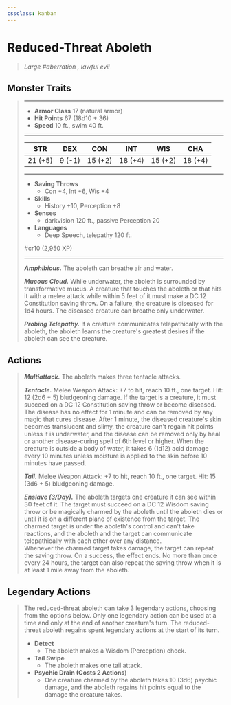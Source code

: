 ```yaml
---
cssclass: kanban
---
```


# Reduced-Threat Aboleth
>*Large #aberration , lawful evil*
## Monster Traits
>___
>- **Armor Class** 17 (natural armor)
>- **Hit Points** 67 (18d10 + 36)
>- **Speed** 10 ft., swim 40 ft.
>___
>|STR|DEX|CON|INT|WIS|CHA|
>|:---:|:---:|:---:|:---:|:---:|:---:|
>|21 (+5)|9 (-1)|15 (+2)|18 (+4)|15 (+2)|18 (+4)|
>___
>- **Saving Throws**
>	 - Con +4, Int +6, Wis +4
>- **Skills**
>	 - History +10, Perception +8
>- **Senses**
>	 - darkvision 120 ft., passive Perception 20
>- **Languages**
>	 - Deep Speech, telepathy 120 ft.
>
> #cr10 (2,950 XP)
>___
>***Amphibious.*** The aboleth can breathe air and water.  
>
>***Mucous Cloud.*** While underwater, the aboleth is surrounded by transformative mucus. A creature that touches the aboleth or that hits it with a melee attack while within 5 feet of it must make a DC 12 Constitution saving throw. On a failure, the creature is diseased for 1d4 hours. The diseased creature can breathe only underwater.  
>
>***Probing Telepathy.*** If a creature communicates telepathically with the aboleth, the aboleth learns the creature's greatest desires if the aboleth can see the creature.  
>
## Actions
>***Multiattack.*** The aboleth makes three tentacle attacks.  
>
>***Tentacle.*** Melee Weapon Attack: +7 to hit, reach 10 ft., one target. Hit: 12 (2d6 + 5) bludgeoning damage. If the target is a creature, it must succeed on a DC 12 Constitution saving throw or become diseased. The disease has no effect for 1 minute and can be removed by any magic that cures disease. After 1 minute, the diseased creature's skin becomes translucent and slimy, the creature can't regain hit points unless it is underwater, and the disease can be removed only by heal or another disease-curing spell of 6th level or higher. When the creature is outside a body of water, it takes 6 (1d12) acid damage every 10 minutes unless moisture is applied to the skin before 10 minutes have passed.  
>
>***Tail.*** Melee Weapon Attack: +7 to hit, reach 10 ft., one target. Hit: 15 (3d6 + 5) bludgeoning damage.  
>
>***Enslave (3/Day).*** The aboleth targets one creature it can see within 30 feet of it. The target must succeed on a DC 12 Wisdom saving throw or be magically charmed by the aboleth until the aboleth dies or until it is on a different plane of existence from the target. The charmed target is under the aboleth's control and can't take reactions, and the aboleth and the target can communicate telepathically with each other over any distance.  
>Whenever the charmed target takes damage, the target can repeat the saving throw. On a success, the effect ends. No more than once every 24 hours, the target can also repeat the saving throw when it is at least 1 mile away from the aboleth.  
>
## Legendary Actions
>The reduced-threat aboleth can take 3 legendary actions, choosing from the options below. Only one legendary action can be used at a time and only at the end of another creature's turn. The reduced-threat aboleth regains spent legendary actions at the start of its turn.
>
>- **Detect**
>	- The aboleth makes a Wisdom (Perception) check.
>- **Tail Swipe**
>	- The aboleth makes one tail attack.
>- **Psychic Drain (Costs 2 Actions)**
>	- One creature charmed by the aboleth takes 10 (3d6) psychic damage, and the aboleth regains hit points equal to the damage the creature takes.